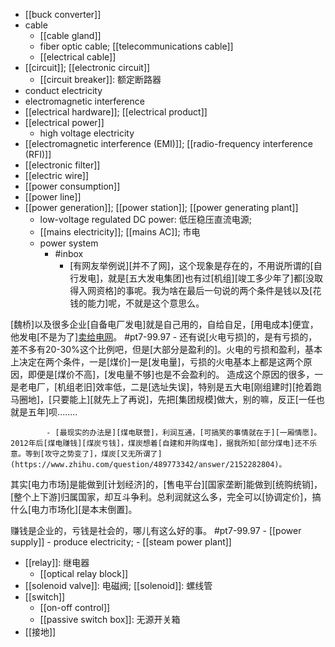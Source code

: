- [[buck converter]]
- cable 
    - [[cable gland]]
    - fiber optic cable; [[telecommunications cable]]
    - [[electrical cable]]
- [[circuit]]; [[electronic circuit]]
    - [[circuit breaker]]: 额定断路器
- conduct electricity
- electromagnetic interference
- [[electrical hardware]]; [[electrical product]]
- [[electrical power]]
    - high voltage electricity
- [[electromagnetic interference (EMI)]]; [[radio-frequency interference (RFI)]]
- [[electronic filter]]
- [[electric wire]]
- [[power consumption]]
- [[power line]]
- [[power generation]]; [[power station]]; [[power generating plant]]
    - low-voltage regulated DC power: 低压稳压直流电源; 
    - [[mains electricity]]; [[mains AC]]; 市电
    - power system
        - #inbox
            - [有网友举例说][并不了网]，这个现象是存在的，不用说所谓的[自行发电]，就是[五大发电集团]也有过[机组][竣工多少年了]都[没取得入网资格]的事呢。我为啥在最后一句说的两个条件是钱以及[花钱的能力]呢，不就是这个意思么。

[魏桥]以及很多企业[自备电厂发电]就是自己用的，自给自足，[用电成本]便宜，他发电[不是为了][卖给电网](https://www.zhihu.com/question/339841873/answer/818883591)。 #pt7-99.97
                - 还有说[火电亏损]的，是有亏损的，差不多有20-30%这个比例吧，但是[大部分是盈利的]。火电的亏损和盈利，基本上决定在两个条件，一是[煤价]一是[发电量]，亏损的火电基本上都是这两个原因，即便是[煤价不高]，[发电量不够]也是不会盈利的。
造成这个原因的很多，一是老电厂，[机组老旧]效率低，二是[选址失误]，特别是五大电[刚组建时][抢着跑马圈地]，[只要能上][就先上了再说]，先把[集团规模]做大，别的嘛，反正[一任也就是五年]呗........

            - [最现实的办法是][煤电联营]，利润互通，[可搞笑的事情就在于][一厢情愿]。2012年后[煤电赚钱][煤炭亏钱]，煤炭想着[自建和并购煤电]，据我所知[部分煤电]还不乐意。等到[攻守之势变了]，煤炭[又无所谓了](https://www.zhihu.com/question/489773342/answer/2152282804)。

其实[电力市场]是能做到[计划经济]的，[售电平台][国家垄断]能做到[统购统销]，[整个上下游]归属国家，却互斗争利。总利润就这么多，完全可以[协调定价]，搞什么[电力市场化][是本末倒置]。

赚钱是企业的，亏钱是社会的，哪儿有这么好的事。 #pt7-99.97
    - [[power supply]]
    - produce electricity; 
    - [[steam power plant]]
- [[relay]]: 继电器
    - [[optical relay block]]
- [[solenoid valve]]: 电磁阀; [[solenoid]]: 螺线管
- [[switch]]
    - [[on-off control]]
    - [[passive switch box]]: 无源开关箱
- [[接地]]
